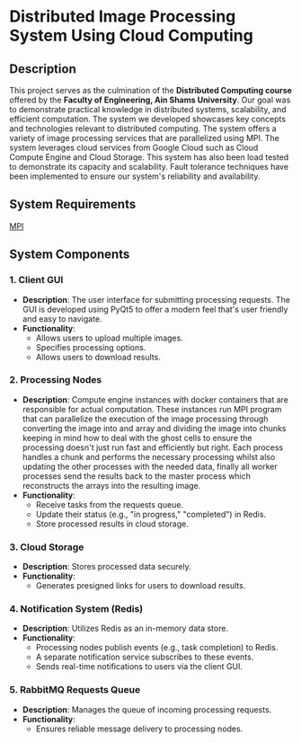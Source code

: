 # Distributed Image Processing System Using Cloud Computing

## Description

This project serves as the culmination of the **Distributed Computing course** offered by the **Faculty of Engineering, Ain Shams University**. Our goal was to demonstrate practical knowledge in distributed systems, scalability, and efficient computation. The system we developed showcases key concepts and technologies relevant to distributed computing. The system offers a variety of image processing services that are parallelized using MPI. The system leverages cloud services from Google Cloud such as Cloud Compute Engine and Cloud Storage. This system has also been load tested to demonstrate its capacity and scalability. Fault tolerance techniques have been implemented to ensure our system's reliability and availability.

## System Requirements
[MPI](https://www.mpich.org/)

## System Components

### 1. Client GUI

- **Description**: The user interface for submitting processing requests. The GUI is developed using PyQt5 to offer a modern feel that's user friendly and easy to navigate.
- **Functionality**:
    - Allows users to upload multiple images.
    - Specifies processing options.
    - Allows users to download results.

### 2. Processing Nodes

- **Description**: Compute engine instances with docker containers that are responsible for actual computation. These instances run MPI program that can parallelize the execution of the image processing through converting the image into and array and dividing the image into chunks keeping in mind how to deal with the ghost cells to ensure the processing doesn't just run fast and efficiently but right. Each process handles a chunk and performs the necessary processing whilst also updating the other processes with the needed data, finally all worker processes send the results back to the master process which reconstructs the arrays into the resulting image.
- **Functionality**:
    - Receive tasks from the requests queue.
    - Update their status (e.g., "in progress," "completed") in Redis.
    - Store processed results in cloud storage.

### 3. Cloud Storage

- **Description**: Stores processed data securely.
- **Functionality**:
    - Generates presigned links for users to download results.

### 4. Notification System (Redis)

- **Description**: Utilizes Redis as an in-memory data store.
- **Functionality**:
    - Processing nodes publish events (e.g., task completion) to Redis.
    - A separate notification service subscribes to these events.
    - Sends real-time notifications to users via the client GUI.

### 5. RabbitMQ Requests Queue

- **Description**: Manages the queue of incoming processing requests.
- **Functionality**:
    - Ensures reliable message delivery to processing nodes.
